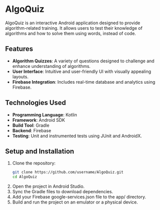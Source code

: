 # AlgoQuiz

AlgoQuiz is an interactive Android application designed to provide algorithm-related training. It allows users to test their knowledge of algorithms and how to solve them using words, instead of code.

## Features

- **Algorithm Quizzes**: A variety of questions designed to challenge and enhance understanding of algorithms.
- **User Interface**: Intuitive and user-friendly UI with visually appealing layouts.
- **Firebase Integration**: Includes real-time database and analytics using Firebase.


## Technologies Used

- **Programming Language**: Kotlin
- **Framework**: Android SDK
- **Build Tool**: Gradle
- **Backend**: Firebase
- **Testing**: Unit and instrumented tests using JUnit and AndroidX.

## Setup and Installation

1. Clone the repository:
   ```bash
   git clone https://github.com/username/AlgoQuiz.git
   cd AlgoQuiz
2. Open the project in Android Studio.
3. Sync the Gradle files to download dependencies.
4. Add your Firebase google-services.json file to the app/ directory.
5. Build and run the project on an emulator or a physical device.

